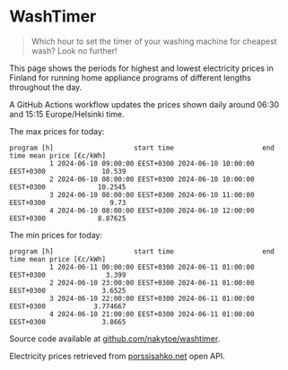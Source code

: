 
# WashTimer

> Which hour to set the timer of your washing machine for cheapest wash? Look no further!

This page shows the periods for highest and lowest electricity prices in Finland 
for running home appliance programs of different lengths throughout the day. 

A GitHub Actions workflow updates the prices shown daily around 06:30 and 15:15 Europe/Helsinki time.

The max prices for today:

	program [h]                    start time                      end time mean price [€c/kWh]
	          1 2024-06-10 09:00:00 EEST+0300 2024-06-10 10:00:00 EEST+0300              10.539
	          2 2024-06-10 08:00:00 EEST+0300 2024-06-10 10:00:00 EEST+0300             10.2545
	          3 2024-06-10 08:00:00 EEST+0300 2024-06-10 11:00:00 EEST+0300                9.73
	          4 2024-06-10 08:00:00 EEST+0300 2024-06-10 12:00:00 EEST+0300             8.87625

The min prices for today:

	program [h]                    start time                      end time mean price [€c/kWh]
	          1 2024-06-11 00:00:00 EEST+0300 2024-06-11 01:00:00 EEST+0300               3.399
	          2 2024-06-10 23:00:00 EEST+0300 2024-06-11 01:00:00 EEST+0300              3.6525
	          3 2024-06-10 22:00:00 EEST+0300 2024-06-11 01:00:00 EEST+0300            3.774667
	          4 2024-06-10 21:00:00 EEST+0300 2024-06-11 01:00:00 EEST+0300              3.8665


Source code available at [github.com/nakytoe/washtimer](https://github.com/nakytoe/washtimer).

Electricity prices retrieved from [porssisahko.net](https://porssisahko.net/api) open API.
